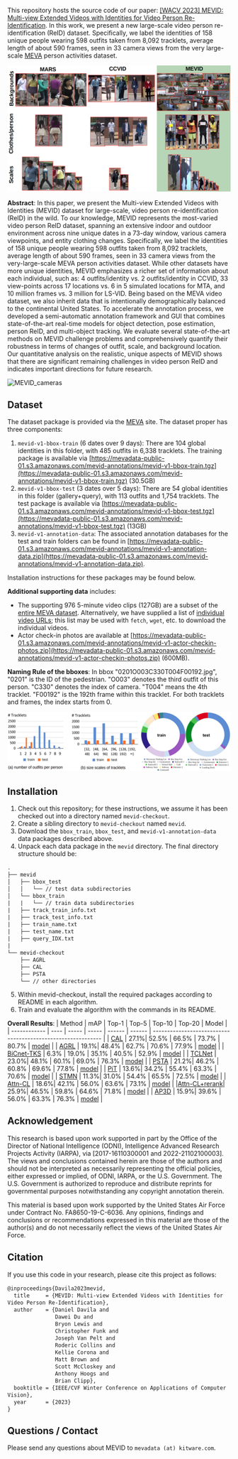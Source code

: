 This repository hosts the source code of our paper: [[WACV 2023] MEVID: Multi-view Extended Videos with Identities for Video Person Re-Identification](https://arxiv.org/pdf/2211.04656.pdf). In this work, we present a new large-scale video person re-identification (ReID) dataset.
Specifically, we label the identities of 158 unique people wearing 598 outfits taken from 8,092 tracklets, average length of about 590 frames, seen in 33 camera views from the very large-scale [MEVA](https://mevadata.org/) person activities dataset. 

![MEVID_comparison](figs/mevid_figure.png)

**Abstract**: In this paper, we present the Multi-view Extended Videos with Identities (MEVID) dataset for large-scale, video person re-identification (ReID) in the wild. To our knowledge, MEVID represents the most-varied video person ReID dataset, spanning an extensive indoor and outdoor environment across nine unique dates in a 73-day window, various camera viewpoints, and entity clothing changes. Specifically, we label the identities of 158 unique people wearing 598 outfits taken from 8,092 tracklets, average length of about 590 frames, seen in 33 camera views from the very-large-scale MEVA person activities dataset. While other datasets have more unique identities, MEVID emphasizes a richer set of information about each individual, such as: 4 outfits/identity vs. 2 outfits/identity in CCVID, 33 view-points across 17 locations vs. 6 in 5 simulated locations for MTA, and 10 million frames vs. 3 million for LS-VID. Being based on the MEVA video dataset, we also inherit data that is intentionally demographically balanced to the continental United States. To accelerate the annotation process, we developed a semi-automatic annotation framework and GUI that combines state-of-the-art real-time models for object detection, pose estimation, person ReID, and multi-object tracking. We evaluate several state-of-the-art methods on MEVID challenge problems and comprehensively quantify their robustness in terms of changes of outfit, scale, and background location. Our quantitative analysis on the realistic, unique aspects of MEVID shows that there are significant remaining challenges in video person ReID and indicates important directions for future research.

![MEVID_cameras](figs/mevid-cameras.png)

## Dataset
The dataset package is provided via the [MEVA](https://mevadata.org/index.html) site. The dataset proper has three components:
1) `mevid-v1-bbox-train` (6 dates over 9 days): There are 104 global identities in this folder, with 485 outfits in 6,338 tracklets. The training package is available via [https://mevadata-public-01.s3.amazonaws.com/mevid-annotations/mevid-v1-bbox-train.tgz](https://mevadata-public-01.s3.amazonaws.com/mevid-annotations/mevid-v1-bbox-train.tgz) (30.5GB)
2) `mevid-v1-bbox-test` (3 dates over 5 days): There are 54 global identities in this folder (gallery+query), with 113 outfits and 1,754 tracklets. The test package is available via [https://mevadata-public-01.s3.amazonaws.com/mevid-annotations/mevid-v1-bbox-test.tgz](https://mevadata-public-01.s3.amazonaws.com/mevid-annotations/mevid-v1-bbox-test.tgz) (13GB)
3) `mevid-v1-annotation-data`: The associated annotation databases for the test and train folders can be found in [https://mevadata-public-01.s3.amazonaws.com/mevid-annotations/mevid-v1-annotation-data.zip](https://mevadata-public-01.s3.amazonaws.com/mevid-annotations/mevid-v1-annotation-data.zip).

Installation instructions for these packages may be found below.

**Additional supporting data** includes:
- The supporting 976 5-minute video clips (127GB) are a subset of the [entire MEVA dataset](https://mevadata.org/index.html#getting-data). Alternatively, we have supplied a list of [individual video URLs](mevid-v1-video-URLS.txt); this list may be used with `fetch`, `wget`, etc. to download the individual videos.
- Actor check-in photos are available at [https://mevadata-public-01.s3.amazonaws.com/mevid-annotations/mevid-v1-actor-checkin-photos.zip](https://mevadata-public-01.s3.amazonaws.com/mevid-annotations/mevid-v1-actor-checkin-photos.zip) (600MB).

**Naming Rule of the bboxes**:
In bbox "0201O003C330T004F00192.jpg", "0201" is the ID of the pedestrian. "O003" denotes the third outfit of this person. "C330" denotes the index of camera. "T004" means the 4th tracklet. "F00192" is the 192th frame within this tracklet. For both tracklets and frames, the index starts from 0.

![MEVID_statistics](figs/mevid_statistics.png)

## Installation
1. Check out this repository; for these instructions, we assume it has been checked out into a directory named `mevid-checkout`.
2. Create a sibling directory to `mevid-checkout` named `mevid`.
3. Download the `bbox_train`, `bbox_test`, and `mevid-v1-annotation-data` data packages described above.
4. Unpack each data package in the `mevid` directory. The final directory structure should be:
```
.
├── mevid
│   ├── bbox_test
│   │   └── // test data subdirectories
│   └── bbox_train
|   |   └── // train data subdirectories
|   ├── track_train_info.txt
|   ├── track_test_info.txt
|   ├── train_name.txt
|   ├── test_name.txt
|   ├── query_IDX.txt
|
└── mevid-checkout
    ├── AGRL
    ├── CAL
    ├── PSTA
    └── // other directories

```
5. Within mevid-checkout, install the required packages according to README in each algorithm.
6. Train and evaluate the algorithm with the commands in its README.

**Overall Results**:
|     Method   |  mAP | Top-1 |  Top-5 | Top-10 | Top-20 | Model                                                        |
| ------------ | ---- | ----- |  ----- | ------ | ------ | ------------------------------------------------------------ |
| [CAL](https://github.com/guxinqian/Simple-CCReID)          | 27.1%| 52.5% |  66.5% |  73.7% | 80.7%  | [model](https://drive.google.com/file/d/1J9bECL9UAKwzOfMD8PRUxjnZW6hI2hQW/view?usp=share_link) |
| [AGRL](https://github.com/weleen/AGRL.pytorch)         | 19.1%| 48.4% |  62.7% |  70.6% | 77.9%  | [model](https://drive.google.com/file/d/1hGcDCkHw6A4j-Lyj9MF7v0QW9M-ptcGx/view?usp=share_link) |
| [BiCnet-TKS](https://github.com/blue-blue272/BiCnet-TKS)   | 6.3% | 19.0% |  35.1% |  40.5% | 52.9%  | [model](https://drive.google.com/file/d/1lMB9v1a9_9FCLnbIMuXooCOGiU4CzYwa/view?usp=share_link) |
| [TCLNet](https://github.com/blue-blue272/VideoReID-TCLNet)       | 23.0%| 48.1% |  60.1% |  69.0% | 76.3%  | [model](https://drive.google.com/file/d/1AeBEHStNVkhj0oIRkDafSCRMsCh8l4Pb/view?usp=share_link) |
| [PSTA](https://github.com/WangYQ9/VideoReID-PSTA)         | 21.2%| 46.2% |  60.8% |  69.6% | 77.8%  | [model](https://drive.google.com/file/d/1fyGPq31wQhB7-qVuzy7TzU7QA7XCugJ6/view?usp=share_link) |
| [PiT](https://github.com/deropty/PiT)          | 13.6%| 34.2% |  55.4% |  63.3% | 70.6%  | [model](https://drive.google.com/file/d/1TTY3wDEQmPc_GHuho0P4HdFez2WEHU1Y/view?usp=share_link) |
| [STMN](https://github.com/cvlab-yonsei/STMN)         | 11.3%| 31.0% |  54.4% |  65.5% | 72.5%  | [model](https://drive.google.com/file/d/1Ysf7q4ZwNFWvMr_ywDMwBZp2Lx88_66V/view?usp=share_link) |
| [Attn-CL](https://github.com/ppriyank/Video-Person-Re-ID-Fantastic-Techniques-and-Where-to-Find-Them)      | 18.6%| 42.1% |  56.0% |  63.6% | 73.1%  | [model](https://drive.google.com/file/d/1NsnDc0GplE0IajOaud5cb8kRHmAEFKYJ/view?usp=share_link) |
|[Attn-CL+rerank](https://github.com/ppriyank/Video-Person-Re-ID-Fantastic-Techniques-and-Where-to-Find-Them)| 25.9%| 46.5% |  59.8% |  64.6% | 71.8%  | [model](https://drive.google.com/file/d/1NsnDc0GplE0IajOaud5cb8kRHmAEFKYJ/view?usp=share_link) |
| [AP3D](https://github.com/guxinqian/AP3D)         | 15.9%| 39.6% |  56.0% |  63.3% | 76.3%  | [model](https://drive.google.com/file/d/1oUaRfI9yyfD5PuO2EoJX5UfslVwqkcJ7/view?usp=share_link) |

## Acknowledgement
This research is based upon work supported in part by the Office of the Director of National Intelligence (ODNI), Intelligence Advanced Research Projects Activity (IARPA), via [2017-16110300001 and 2022-21102100003]. The views and conclusions contained herein are those of the authors and should not be interpreted as necessarily representing the official policies, either expressed or implied, of ODNI, IARPA, or the U.S. Government. The U.S. Government is authorized to reproduce and distribute reprints for governmental purposes notwithstanding any copyright annotation therein.

This material is based upon work supported by the United States Air Force under Contract No. FA8650-19-C-6036. Any opinions, findings and conclusions or recommendations expressed in this material are those of the author(s) and do not necessarily reflect the views of the United States Air Force.

## Citation
If you use this code in your research, please cite this project as follows:

```
@inproceedings{Davila2023mevid,
  title     = {MEVID: Multi-view Extended Videos with Identities for Video Person Re-Identification},
  author    = {Daniel Davila and
               Dawei Du and
               Bryon Lewis and 
               Christopher Funk and 
               Joseph Van Pelt and
               Roderic Collins and 
               Kellie Corona and 
               Matt Brown and 
               Scott McCloskey and 
               Anthony Hoogs and 
               Brian Clipp},
  booktitle = {IEEE/CVF Winter Conference on Applications of Computer Vision},
  year      = {2023}
}
```


## Questions / Contact

Please send any questions about MEVID to `mevadata (at) kitware.com`.
